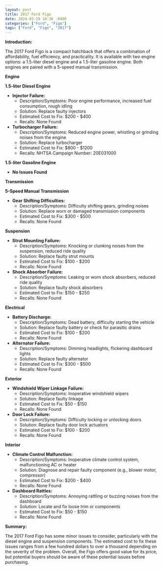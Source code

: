 ```yaml
---
layout: post
title: 2017 Ford Figo
date: 2024-03-29 10:36 -0400
categories: ["Ford", "Figo"]
tags: ["Ford", "Figo", "2017"]
---
```

**Introduction:**

The 2017 Ford Figo is a compact hatchback that offers a combination of affordability, fuel efficiency, and practicality. It is available with two engine options: a 1.5-liter diesel engine and a 1.5-liter gasoline engine. Both engines are paired with a 5-speed manual transmission.

**Engine**

**1.5-liter Diesel Engine**

* **Injector Failure:**
    * Description/Symptoms: Poor engine performance, increased fuel consumption, rough idling
    * Solution: Replace faulty injectors
    * Estimated Cost to Fix: $200 - $400
    * Recalls: None Found
* **Turbocharger Failure:**
    * Description/Symptoms: Reduced engine power, whistling or grinding noises from the engine
    * Solution: Replace turbocharger
    * Estimated Cost to Fix: $800 - $1200
    * Recalls: NHTSA Campaign Number: 20E031000

**1.5-liter Gasoline Engine**

* **No Issues Found**

**Transmission**

**5-Speed Manual Transmission**

* **Gear Shifting Difficulties:**
    * Description/Symptoms: Difficulty shifting gears, grinding noises
    * Solution: Replace worn or damaged transmission components
    * Estimated Cost to Fix: $300 - $500
    * Recalls: None Found

**Suspension**

* **Strut Mounting Failure:**
    * Description/Symptoms: Knocking or clunking noises from the suspension, reduced ride quality
    * Solution: Replace faulty strut mounts
    * Estimated Cost to Fix: $100 - $200
    * Recalls: None Found
* **Shock Absorber Failure:**
    * Description/Symptoms: Leaking or worn shock absorbers, reduced ride quality
    * Solution: Replace faulty shock absorbers
    * Estimated Cost to Fix: $150 - $250
    * Recalls: None Found

**Electrical**

* **Battery Discharge:**
    * Description/Symptoms: Dead battery, difficulty starting the vehicle
    * Solution: Replace faulty battery or check for parasitic drains
    * Estimated Cost to Fix: $100 - $200
    * Recalls: None Found
* **Alternator Failure:**
    * Description/Symptoms: Dimming headlights, flickering dashboard lights
    * Solution: Replace faulty alternator
    * Estimated Cost to Fix: $300 - $500
    * Recalls: None Found

**Exterior**

* **Windshield Wiper Linkage Failure:**
    * Description/Symptoms: Inoperative windshield wipers
    * Solution: Replace faulty linkage
    * Estimated Cost to Fix: $50 - $150
    * Recalls: None Found
* **Door Lock Failure:**
    * Description/Symptoms: Difficulty locking or unlocking doors
    * Solution: Replace faulty door lock actuators
    * Estimated Cost to Fix: $100 - $200
    * Recalls: None Found

**Interior**

* **Climate Control Malfunction:**
    * Description/Symptoms: Inoperative climate control system, malfunctioning AC or heater
    * Solution: Diagnose and repair faulty component (e.g., blower motor, compressor)
    * Estimated Cost to Fix: $200 - $400
    * Recalls: None Found
* **Dashboard Rattles:**
    * Description/Symptoms: Annoying rattling or buzzing noises from the dashboard
    * Solution: Locate and fix loose trim or components
    * Estimated Cost to Fix: $50 - $150
    * Recalls: None Found

**Summary:**

The 2017 Ford Figo has some minor issues to consider, particularly with the diesel engine and suspension components. The estimated cost to fix these issues ranges from a few hundred dollars to over a thousand depending on the severity of the problem. Overall, the Figo offers good value for its price, but potential buyers should be aware of these potential issues before purchasing.
